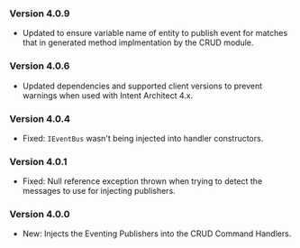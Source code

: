### Version 4.0.9

- Updated to ensure variable name of entity to publish event for matches that in generated method implmentation by the CRUD module.

### Version 4.0.6

- Updated dependencies and supported client versions to prevent warnings when used with Intent Architect 4.x.

### Version 4.0.4

- Fixed: `IEventBus` wasn't being injected into handler constructors.

### Version 4.0.1

- Fixed: Null reference exception thrown when trying to detect the messages to use for injecting publishers. 

### Version 4.0.0

- New: Injects the Eventing Publishers into the CRUD Command Handlers.